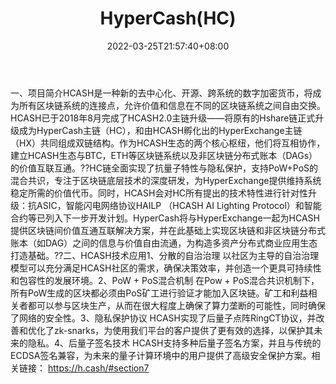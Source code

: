 ﻿---
weight: 
title: "HyperCash(HC)"
description: "HCASH是一种新的去中心化、开源、跨系统的数字加密货币，将成为所有区块链系统的连接点，允许价值和信息在不同的区块链系统之间自由交换"
date: 2022-03-25T21:57:40+08:00
lastmod: 2022-03-25T16:45:40+08:00
draft: false
authors: ["Metabd"]
featuredImage: "hypercashhc.webp"
link: ""
tags: ["数字代币","HyperCash(HC)"]
categories: ["navigation"]
navigation: ["数字代币"]
lightgallery: true
toc: true
pinned: false
recommend: false
recommend1: false
---
一、项目简介HCASH是一种新的去中心化、开源、跨系统的数字加密货币，将成为所有区块链系统的连接点，允许价值和信息在不同的区块链系统之间自由交换。HCASH已于2018年8月完成了HCASH2.0主链升级——将原有的Hshare链正式升级成为HyperCash主链（HC），和由HCASH孵化出的HyperExchange主链（HX）共同组成双链结构。作为HCASH生态的两个核心枢纽，他们将互相协作，建立HCASH生态与BTC，ETH等区块链系统以及非区块链分布式账本（DAGs）的价值互联互通。??HC链全面实现了抗量子特性与隐私保护，支持PoW+PoS的混合共识，专注于区块链底层技术的深度研发，为HyperExchange提供维持系统稳定所需的价值代币。同时，HCASH会对HC所有提出的技术特性进行针对性升级：抗ASIC，智能闪电网络协议HAILP （HCASH AI Lighting Protocol）和智能合约等已列入下一步开发计划。HyperCash将与HyperExchange一起为HCASH提供区块链间价值互通互联解决方案，并在此基础上实现区块链和非区块链分布式账本（如DAG）之间的信息与价值自由流通，为构造多资产分布式商业应用生态打造基础。??二、HCASH技术应用1、分散的自治治理
以社区为主导的自治治理模型可以充分满足HCASH社区的需求，确保决策效率，并创造一个更具可持续性和包容性的发展环境。2、PoW + PoS混合机制
在Pow + PoS混合共识机制下，所有PoW生成的区块都必须由PoS矿工进行验证才能加入区块链。矿工和利益相关者都可以参与区块生产，从而在很大程度上确保了算力垄断的可能性，同时确保了网络的安全性。3、隐私保护协议
HCASH实现了后量子点阵RingCT协议，并改善和优化了zk-snarks，为使用我们平台的客户提供了更有效的选择，以保护其未来的隐私。4、后量子签名技术
HCASH支持多种后量子签名方案，并且与传统的ECDSA签名兼容，为未来的量子计算环境中的用户提供了高级安全保护方案。相关链接：
https://h.cash/#section7
